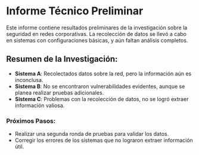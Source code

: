 # Informe Técnico Preliminar

Este informe contiene resultados preliminares de la investigación sobre la seguridad en redes corporativas. La recolección de datos se llevó a cabo en sistemas con configuraciones básicas, y aún faltan análisis completos.

## Resumen de la Investigación:

- **Sistema A**: Recolectados datos sobre la red, pero la información aún es inconclusa.
- **Sistema B**: No se encontraron vulnerabilidades evidentes, aunque se planea realizar pruebas adicionales.
- **Sistema C**: Problemas con la recolección de datos, no se logró extraer información valiosa.

### Próximos Pasos:
- Realizar una segunda ronda de pruebas para validar los datos.
- Corregir los errores de los sistemas que no lograron extraer información útil.
